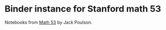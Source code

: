 # Binder instance for Stanford math 53

Notebooks from [Math 53](http://web.stanford.edu/class/math53/notebooks) by Jack Poulson.
